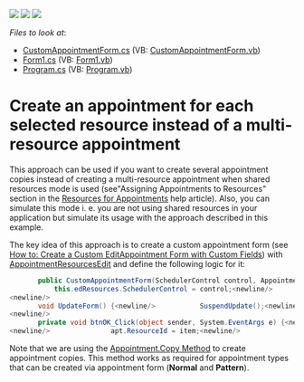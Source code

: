 <!-- default badges list -->
![](https://img.shields.io/endpoint?url=https://codecentral.devexpress.com/api/v1/VersionRange/128633538/13.1.4%2B)
[![](https://img.shields.io/badge/Open_in_DevExpress_Support_Center-FF7200?style=flat-square&logo=DevExpress&logoColor=white)](https://supportcenter.devexpress.com/ticket/details/E3362)
[![](https://img.shields.io/badge/📖_How_to_use_DevExpress_Examples-e9f6fc?style=flat-square)](https://docs.devexpress.com/GeneralInformation/403183)
<!-- default badges end -->
<!-- default file list -->
*Files to look at*:

* [CustomAppointmentForm.cs](./CS/CustomAppointmentForm.cs) (VB: [CustomAppointmentForm.vb](./VB/CustomAppointmentForm.vb))
* [Form1.cs](./CS/Form1.cs) (VB: [Form1.vb](./VB/Form1.vb))
* [Program.cs](./CS/Program.cs) (VB: [Program.vb](./VB/Program.vb))
<!-- default file list end -->
# Create an appointment for each selected resource instead of a multi-resource appointment


<p>This approach can be used if you want to create several appointment copies instead of creating a multi-resource appointment when shared resources mode is used (see"Assigning Appointments to Resources" section in the <a href="http://documentation.devexpress.com/#WindowsForms/CustomDocument1756"><u>Resources for Appointments</u></a> help article). Also, you can simulate this mode i. e. you are not using shared resources in your application but simulate its usage with the approach described in this example.</p><p>The key idea of this approach is to create a custom appointment form (see <a href="http://documentation.devexpress.com/#WindowsForms/CustomDocument2288"><u>How to: Create a Custom EditAppointment Form with Custom Fields</u></a>) with <a href="http://documentation.devexpress.com/#WindowsForms/clsDevExpressXtraSchedulerUIAppointmentResourcesEdittopic"><u>AppointmentResourcesEdit</u></a> and define the following logic for it:</p>

```cs
       public CustomAppointmentForm(SchedulerControl control, Appointment apt, bool openRecurrenceForm) {<newline/>           ...<newline/>
           this.edResources.SchedulerControl = control;<newline/>       }<newline/>
<newline/>
       void UpdateForm() {<newline/>           SuspendUpdate();<newline/>           try {<newline/>               ...<newline/>               edResources.ResourceIds.Clear();<newline/>               edResources.ResourceIds.Add(controller.ResourceId);<newline/>           }<newline/>           finally {<newline/>               ResumeUpdate();<newline/>           }<newline/>           UpdateIntervalControls();<newline/>       }<newline/>
<newline/>
       private void btnOK_Click(object sender, System.EventArgs e) {<newline/>           ...<newline/>           controller.ResourceId = edResources.ResourceIds[0];<newline/>           controller.ApplyChanges();<newline/>           foreach (object item in edResources.ResourceIds) {<newline/>               if (item.Equals(controller.ResourceId))<newline/>                   continue;<newline/>              <newline/>               Appointment apt = controller.EditedAppointmentCopy.Copy();
<newline/>               apt.ResourceId = item;<newline/>               control.Storage.Appointments.Add(apt);<newline/>           }<newline/>       }
```

<p> </p><p>Note that we are using the <a href="http://documentation.devexpress.com/#CoreLibraries/DevExpressXtraSchedulerAppointment_Copytopic"><u>Appointment.Copy Method</u></a> to create appointment copies. This method works as required for appointment types that can be created via appointment form (<strong>Normal</strong> and <strong>Pattern</strong>).</p>

<br/>


